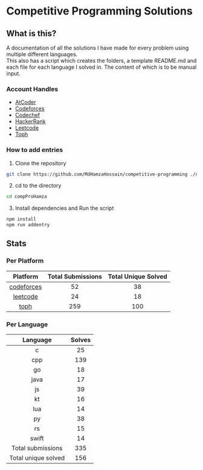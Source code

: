 # Competitive Programming Solutions

## What is this?

A documentation of all the solutions I have made for every problem using multiple different languages.\
This also has a script which creates the folders, a template README.md and each file for each language I solved in. The content of which is to be manual input.

### Account Handles

- [AtCoder](https://atcoder.jp/users/HamzaHossain)
- [Codeforces](https://codeforces.com/profile/hamzahossain)
- [Codechef](https://www.codechef.com/users/hamzahossain)
- [HackerRank](https://www.hackerrank.com/profile/hamzahossain)
- [Leetcode](https://leetcode.com/u/hamzahossain/)
- [Toph](https://toph.co/u/hamzahossain)

### How to add entries

1. Clone the repository

```bash
git clone https://github.com/MdHamzaHossain/competitive-programming ./compProHamza
```

2. cd to the directory

```sh
cd compProHamza
```

3. Install dependencies and Run the script

```sh
npm install
npm run addentry
```

## Stats

### Per Platform

|               Platform              | Total Submissions | Total Unique Solved |
| :---------------------------------: | :---------------: | :-----------------: |
| [codeforces](<./solves/codeforces>) |         52        |          38         |
|   [leetcode](<./solves/leetcode>)   |         24        |          18         |
|       [toph](<./solves/toph>)       |        259        |         100         |

### Per Language

|       Language      | Solves |
| :-----------------: | :----: |
|          c          |   25   |
|         cpp         |   139  |
|          go         |   18   |
|         java        |   17   |
|          js         |   39   |
|          kt         |   16   |
|         lua         |   14   |
|          py         |   38   |
|          rs         |   15   |
|        swift        |   14   |
|  Total submissions  |   335  |
| Total unique solved |   156  |
